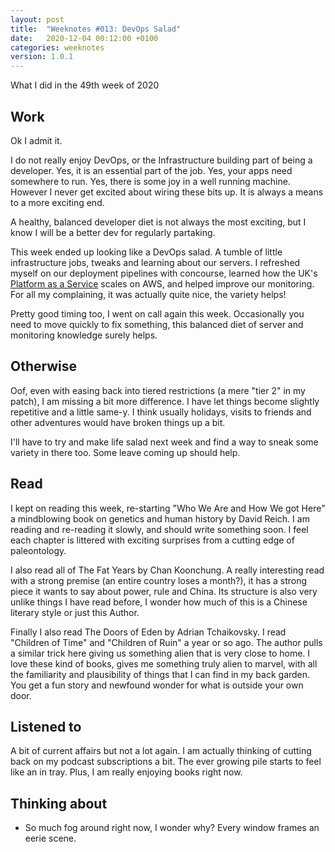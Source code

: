 ```yaml
---
layout: post
title:  "Weeknotes #013: DevOps Salad"
date:   2020-12-04 00:12:00 +0100
categories: weeknotes
version: 1.0.1
---
```


What I did in the 49th week of 2020

## Work

Ok I admit it.

I do not really enjoy DevOps, or the Infrastructure building part of being a developer. Yes, it is an essential part of the job. Yes, your apps need somewhere to run. Yes, there is some joy in a well running machine. However I never get excited about wiring these bits up. It is always a means to a more exciting end.

A healthy, balanced developer diet is not always the most exciting, but I know I will be a better dev for regularly partaking.

This week ended up looking like a DevOps salad. A tumble of little infrastructure jobs, tweaks and learning about our servers. I refreshed myself on our deployment pipelines with concourse, learned how the UK's [Platform as a Service][1] scales on AWS, and helped improve our monitoring. For all my complaining, it was actually quite nice, the variety helps!

Pretty good timing too, I went on call again this week. Occasionally you need to move quickly to fix something, this balanced diet of server and monitoring knowledge surely helps.

## Otherwise

Oof, even with easing back into tiered restrictions (a mere "tier 2" in my patch), I am missing a bit more difference.
I have let things become slightly repetitive and a little same-y. I think usually holidays, visits to friends and other adventures would have broken things up a bit.

I'll have to try and make life salad next week and find a way to sneak some variety in there too. Some leave coming up should help.

## Read

I kept on reading this week, re-starting "Who We Are and How We got Here" a mindblowing book on genetics and human history by David Reich. I am reading and re-reading it slowly, and should write something soon. I feel each chapter is littered with exciting surprises from a cutting edge of paleontology.

I also read all of The Fat Years by Chan Koonchung. A really interesting read with a strong premise (an entire country loses a month?), it has a strong piece it wants to say about power, rule and China. Its structure is also very unlike things I have read before, I wonder how much of this is a Chinese literary style or just this Author.

Finally I also read The Doors of Eden by Adrian Tchaikovsky. I read "Children of Time" and "Children of Ruin" a year or so ago. The author pulls a similar trick here giving us something alien that is very close to home. I love these kind of books, gives me something truly alien to marvel, with all the familiarity and plausibility of things that I can find in my back garden. You get a fun story and newfound wonder for what is outside your own door.

## Listened to

A bit of current affairs but not a lot again. I am actually thinking of cutting back on my podcast subscriptions a bit. The ever growing pile starts to feel like an in tray. Plus, I am really enjoying books right now.

## Thinking about

- So much fog around right now, I wonder why? Every window frames an eerie scene.

[1]: https://www.cloud.service.gov.uk/
